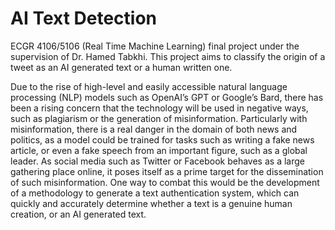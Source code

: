 # AI Text Detection
ECGR 4106/5106 (Real Time Machine Learning) final project under the supervision of Dr. Hamed Tabkhi. This project aims to classify the origin of a tweet as an AI generated text or a human written one.

 Due to the rise of high-level and easily accessible natural language processing (NLP) models such as OpenAI’s GPT or Google’s Bard, there has been a rising concern that the technology will be used in negative ways, such as plagiarism or the generation of misinformation. Particularly with misinformation, there is a real danger in the domain of both news and politics, as a model could be trained for tasks such as writing a fake news article, or even a fake speech from an important figure, such as a global leader. 
	As social media such as Twitter or Facebook  behaves as a large gathering place online, it poses itself as a prime target for the dissemination of such misinformation. One way to combat this would be the development of a methodology to generate a text authentication system, which can quickly and accurately determine whether a text is a genuine human creation, or an AI generated text.

